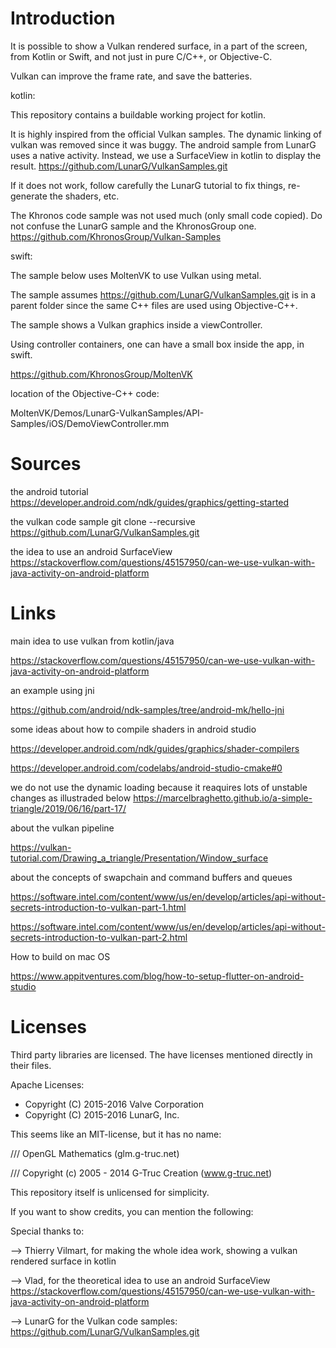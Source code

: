 # Introduction

It is possible to show a Vulkan rendered surface, in a part of the screen, from Kotlin or Swift, and not just in pure C/C++, or Objective-C.

Vulkan can improve the frame rate, and save the batteries.

kotlin:

This repository contains a buildable working project for kotlin.

It is highly inspired from the official Vulkan samples. The dynamic linking of vulkan was removed since it was buggy.
The android sample from LunarG uses a native activity. Instead, we use a SurfaceView in kotlin to display the result.
https://github.com/LunarG/VulkanSamples.git

If it does not work, follow carefully the LunarG tutorial to fix things, re-generate the shaders, etc.

The Khronos code sample was not used much (only small code copied).
Do not confuse the LunarG sample and the KhronosGroup one.
https://github.com/KhronosGroup/Vulkan-Samples

swift:

The sample below uses MoltenVK to use Vulkan using metal.

The sample assumes https://github.com/LunarG/VulkanSamples.git is in a parent folder since the same C++ files are used
using Objective-C++.

The sample shows a Vulkan graphics inside a viewController.

Using controller containers, one can have a small box inside the app, in swift.

https://github.com/KhronosGroup/MoltenVK

location of the Objective-C++ code:

MoltenVK/Demos/LunarG-VulkanSamples/API-Samples/iOS/DemoViewController.mm

# Sources

the android tutorial
https://developer.android.com/ndk/guides/graphics/getting-started

the vulkan code sample
git clone --recursive https://github.com/LunarG/VulkanSamples.git

the idea to use an android SurfaceView
https://stackoverflow.com/questions/45157950/can-we-use-vulkan-with-java-activity-on-android-platform

# Links

main idea to use vulkan from kotlin/java

https://stackoverflow.com/questions/45157950/can-we-use-vulkan-with-java-activity-on-android-platform


an example using jni

https://github.com/android/ndk-samples/tree/android-mk/hello-jni


some ideas about how to compile shaders in android studio

https://developer.android.com/ndk/guides/graphics/shader-compilers

https://developer.android.com/codelabs/android-studio-cmake#0


we do not use the dynamic loading because it reaquires lots of unstable changes
as illustraded below
https://marcelbraghetto.github.io/a-simple-triangle/2019/06/16/part-17/


about the vulkan pipeline

https://vulkan-tutorial.com/Drawing_a_triangle/Presentation/Window_surface


about the concepts of swapchain and command buffers and queues

https://software.intel.com/content/www/us/en/develop/articles/api-without-secrets-introduction-to-vulkan-part-1.html

https://software.intel.com/content/www/us/en/develop/articles/api-without-secrets-introduction-to-vulkan-part-2.html


How to build on mac OS

https://www.appitventures.com/blog/how-to-setup-flutter-on-android-studio


# Licenses

Third party libraries are licensed. The have licenses mentioned directly in their files.

Apache Licenses:
* Copyright (C) 2015-2016 Valve Corporation
* Copyright (C) 2015-2016 LunarG, Inc.


This seems like an MIT-license, but it has no name:

/// OpenGL Mathematics (glm.g-truc.net)

/// Copyright (c) 2005 - 2014 G-Truc Creation (www.g-truc.net)


This repository itself is unlicensed for simplicity.

If you want to show credits, you can mention the following:

Special thanks to:

--> Thierry Vilmart, for making the whole idea work, showing a vulkan rendered surface in kotlin

--> Vlad, for the theoretical idea to use an android SurfaceView
https://stackoverflow.com/questions/45157950/can-we-use-vulkan-with-java-activity-on-android-platform

--> LunarG for the Vulkan code samples:
https://github.com/LunarG/VulkanSamples.git

